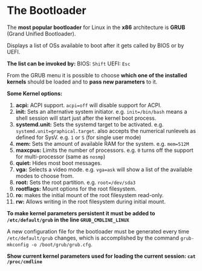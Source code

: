 # The Bootloader

The **most popular bootloader** for Linux in the **x86** architecture is **GRUB** (Grand Unified Bootloader).

Displays a list of OSs available to boot after it gets called by BIOS or by UEFI.

**The list can be invoked by:**
BIOS: `Shift`
UEFI: `Esc`

From the GRUB menu it is possible to choose **which one of the installed kernels** should be loaded and to **pass new parameters** to it. 

**Some Kernel options:**
1. **acpi:** ACPI support. `acpi=off` will disable support for ACPI.
2. **init:** Sets an alternative system initiator. e.g. `init=/bin/bash` means a shell session will start just after the kernel boot process.
3. **systemd.unit:** Sets the systemd target to be activated. e.g. `systemd.unit=graphical.target`. also accepts the numerical runlevels as defined for SysV. e.g. `1` or `S` (for single user mode)
4. **mem:** Sets the amount of available RAM for the system. e.g. `mem=512M`
5. **maxcpus:** Limits the number of processors. e.g. `0` turns off the support for multi-processor (same as `nosmp`)
6. **quiet:** Hides most boot messages.
7. **vga:** Selects a video mode. e.g. `vga=ask` will show a list of the available modes to choose from.
8. **root:** Sets the root partition. e.g. `root=/dev/sda3`
9. **rootflags:** Mount options for the root filesystem.
10. **ro:** makes the initial mount of the root filesystem read-only.
11. **rw:** Allows writing in the root filesystem during initial mount.

**To make kernel parameters persistent it must be added to `/etc/default/grub` in the line `GRUB_CMDLINE_LINUX`**

A new configuration file for the bootloader must be generated every time `/etc/default/grub` changes, which is accomplished by the command `grub-mkconfig -o /boot/grub/grub.cfg`.

**Show current kernel parameters used for loading the current session: `cat /proc/cmdline`**

